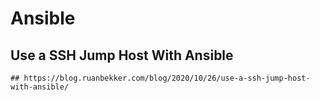 Ansible
=======

## Use a SSH Jump Host With Ansible

    ## https://blog.ruanbekker.com/blog/2020/10/26/use-a-ssh-jump-host-with-ansible/
